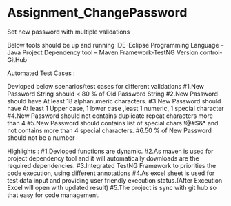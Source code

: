 # Assignment_ChangePassword
Set new password with multiple validations

Below tools should be up and running
      IDE-Eclipse
      Programming Language –Java
      Project Dependency tool – Maven
      Framework-TestNG
      Version control-GitHub

Automated Test Cases :

Devloped below scenarios/test cases for different validations
	#1.New Password String should < 80 % of Old Password String
	#2.New Password should have At least 18 alphanumeric characters.
	#3.New Password should have At least 1 Upper case, 1 lower case ,least 1 numeric, 1 special character
	#4.New Password should not contains duplicate repeat characters more than 4
	#5.New Password should contains list of special chars !@#$&* and not contains more than 4 special characters.
	#6.50 % of New Password should not be a number



Highlights :
#1.Devloped functions are dynamic.
  #2.As maven is used for project dependency tool and it will automatically downloads are the required dependencies.
     #3.Integrated TestNG Framework to priorities the code execution, using different annotations 
        #4.As excel sheet is used for test data input and providing user friendly execution status.(After Exceution Excel will open with updated result)
           #5.The project is sync with git hub so that easy for code management.
